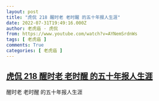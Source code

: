```yaml
---
layout: post
title: "虎侃 218 醒时老 老时醒 的五十年报人生涯"
date: 2022-07-31T19:49:16.000Z
author: 老虎庙 · 虎侃
from: https://www.youtube.com/watch?v=AYNemSrdnWs
tags: [ 老虎庙 ]
comments: True
categories: [ 老虎庙 ]
---
```

<!--1659296956000-->
[虎侃 218 醒时老 老时醒 的五十年报人生涯](https://www.youtube.com/watch?v=AYNemSrdnWs)
------

<div>
醒时老 老时醒 的五十年报人生涯
</div>
